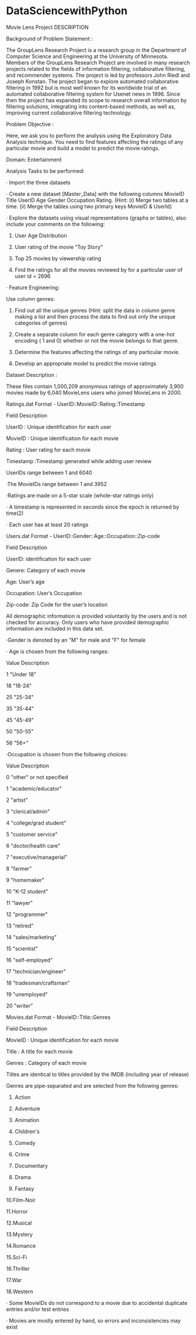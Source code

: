 # DataSciencewithPython
Movie Lens Project
DESCRIPTION

Background of Problem Statement :

The GroupLens Research Project is a research group in the Department of Computer Science and Engineering at the University of Minnesota. Members of the GroupLens Research Project are involved in many research projects related to the fields of information filtering, collaborative filtering, and recommender systems. The project is led by professors John Riedl and Joseph Konstan. The project began to explore automated collaborative filtering in 1992 but is most well known for its worldwide trial of an automated collaborative filtering system for Usenet news in 1996. Since then the project has expanded its scope to research overall information by filtering solutions, integrating into content-based methods, as well as, improving current collaborative filtering technology.

Problem Objective :

Here, we ask you to perform the analysis using the Exploratory Data Analysis technique. You need to find features affecting the ratings of any particular movie and build a model to predict the movie ratings.

Domain: Entertainment

Analysis Tasks to be performed:

· Import the three datasets

· Create a new dataset [Master_Data] with the following columns MovieID Title UserID Age Gender Occupation Rating. (Hint: (i) Merge two tables at a time. (ii) Merge the tables using two primary keys MovieID & UserId)

· Explore the datasets using visual representations (graphs or tables), also include your comments on the following:

1. User Age Distribution

2. User rating of the movie “Toy Story”

3. Top 25 movies by viewership rating

4. Find the ratings for all the movies reviewed by for a particular user of user id = 2696

· Feature Engineering:

Use column genres:

1. Find out all the unique genres (Hint: split the data in column genre making a list and then process the data to find out only the unique categories of genres)

2. Create a separate column for each genre category with a one-hot encoding ( 1 and 0) whether or not the movie belongs to that genre.

3. Determine the features affecting the ratings of any particular movie.

4. Develop an appropriate model to predict the movie ratings

Dataset Description :

These files contain 1,000,209 anonymous ratings of approximately 3,900 movies made by 6,040 MovieLens users who joined MovieLens in 2000.

Ratings.dat
Format - UserID::MovieID::Rating::Timestamp

Field Description

UserID : Unique identification for each user

MovieID : Unique identification for each movie

Rating : User rating for each movie

Timestamp :Timestamp generated while adding user review

UserIDs range between 1 and 6040

·The MovieIDs range between 1 and 3952

·Ratings are made on a 5-star scale (whole-star ratings only)

· A timestamp is represented in seconds since the epoch is returned by time(2)

· Each user has at least 20 ratings

Users.dat
Format - UserID::Gender::Age::Occupation::Zip-code

Field Description

UserID: identification for each user

Genere: Category of each movie

Age: User’s age

Occupation: User’s Occupation

Zip-code: Zip Code for the user’s location

All demographic information is provided voluntarily by the users and is not checked for accuracy. Only users who have provided demographic information are included in this data set.

·Gender is denoted by an "M" for male and "F" for female

· Age is chosen from the following ranges:

Value Description

1 "Under 18"

18 "18-24"

25 "25-34"

35 "35-44"

45 "45-49"

50 "50-55"

56 "56+"

·Occupation is chosen from the following choices:

Value Description

0 "other" or not specified

1 "academic/educator"

2 "artist”

3 "clerical/admin"

4 "college/grad student"

5 "customer service"

6 "doctor/health care"

7 "executive/managerial"

8 "farmer"

9 "homemaker"

10 "K-12 student"

11 "lawyer"

12 "programmer"

13 "retired"

14 "sales/marketing"

15 "scientist"

16 "self-employed"

17 "technician/engineer"

18 "tradesman/craftsman"

19 "unemployed"

20 "writer”

Movies.dat
Format - MovieID::Title::Genres

Field Description

MovieID : Unique identification for each movie

Title : A title for each movie

Genres : Category of each movie

Titles are identical to titles provided by the IMDB (including year of release)

Genres are pipe-separated and are selected from the following genres:

1. Action

2. Adventure

3. Animation

4. Children's

5. Comedy

6. Crime

7. Documentary

8. Drama

9. Fantasy

10.Film-Noir

11.Horror

12.Musical

13.Mystery

14.Romance

15.Sci-Fi

16.Thriller

17.War

18.Western

· Some MovieIDs do not correspond to a movie due to accidental duplicate entries and/or test entries

· Movies are mostly entered by hand, so errors and inconsistencies may exist
